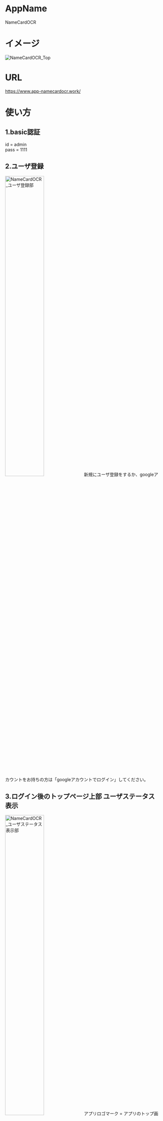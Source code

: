 # AppName
NameCardOCR
# イメージ
![NameCardOCR_Top](https://user-images.githubusercontent.com/60500414/80069906-1781a500-857d-11ea-8cbb-3f1432da7e62.png)
# URL
https://www.app-namecardocr.work/
# 使い方

## 1.basic認証
id = admin <br>
pass = 1111

## 2.ユーザ登録
<img alt="NameCardOCR_ユーザ登録部" src="https://user-images.githubusercontent.com/60500414/80081927-916e5a00-858e-11ea-8ac2-81e5b60b3969.png" width="50%">
新規にユーザ登録をするか、googleアカウントをお持ちの方は「googleアカウントでログイン」してください。

## 3.ログイン後のトップページ上部 ユーザステータス表示
<img width="50%" alt="NameCardOCR_ユーザステータス表示部" src="https://user-images.githubusercontent.com/60500414/80083272-638a1500-8590-11ea-8bb3-755fc08372f1.png">
アプリロゴマーク = アプリのトップ画面に戻ります。
<table>
|表示|説明|
|:-:|:-:|
|ユーザ名|現在のログインユーザ名。|
|所属グループ名|ログインユーザが所属しているグループ。<br>
  グループに所属している状態なら、ユーザが新規登録する名刺は、同じグループ間であれば共有されます。|
|ログアウト|このアプリからユーザがログアウトします。| 
|このアプリの使い方|このページを表示します。|
ユーザ名      = 現在のログインユーザ名。
所属グループ名 = ログインユーザが所属しているグループ。
              グループに所属している状態なら、ユーザが新規登録する名刺は、同じグループ間であれば共有されます。
ログアウト     = このアプリからユーザがログアウトします。
このアプリの使い方 = このページを表示します。

## 4.このアプリの機能全体
